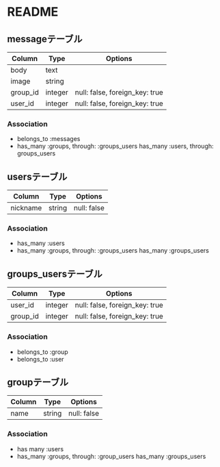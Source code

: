 # README

## messageテーブル
|Column|Type|Options|
|------|----|-------|
|body|text|
|image|string|
|group_id|integer|null: false, foreign_key: true|
|user_id|integer|null: false, foreign_key: true|
### Association
- belongs_to :messages
- has_many :groups,
 through: :groups_users
  has_many :users, through: groups_users

## usersテーブル
|Column|Type|Options|
|------|----|-------|
|nickname|string|null: false|
### Association
- has_many :users
- has_many :groups, through: :groups_users
  has_many :groups_users

## groups_usersテーブル
|Column|Type|Options|
|------|----|-------|
|user_id|integer|null: false, foreign_key: true|
|group_id|integer|null: false, foreign_key: true|
### Association
- belongs_to :group
- belongs_to :user

## groupテーブル
|Column|Type|Options|
|------|----|-------|
|name|string|null: false|
### Association
- has many :users
- has_many :groups, through: :group_users
  has_many :groups_users